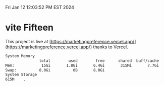 Fri Jan 12 12:03:52 PM EST 2024

# vite Fifteen


This project is live at [https://marketingpreference.vercel.app/](https://marketingpreference.vercel.app/) thanks to Vercel.

```bash
System Memory
               total        used        free      shared  buff/cache   available
Mem:            15Gi       1.8Gi       6.4Gi       315Mi       7.7Gi        13Gi
Swap:          8.0Gi          0B       8.0Gi
System Storage
615M	.
